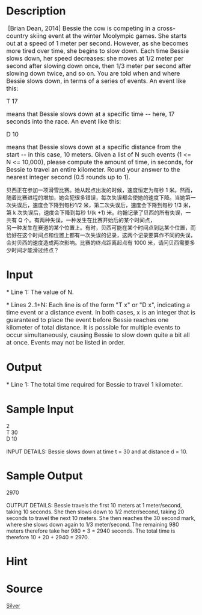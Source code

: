 
# Description

<div class="content"><p><span style="font-size: medium;"><span id="probtext-text" class="mono prewrap"> [Brian Dean, 2014]  Bessie the cow is competing in a cross-country skiing event at the winter Moolympic games.  She starts out at a speed of 1 meter per second.  However, as she becomes more tired over time, she begins to slow down.  Each time Bessie slows down, her speed decreases: she moves at 1/2 meter per second after slowing down once, then 1/3 meter per second after slowing down twice, and so on.  You are told when and where Bessie slows down, in terms of a series of events.  An event like this:  </span></span></p>
<p><span style="font-size: medium;"><span id="probtext-text" class="mono prewrap">T 17  </span></span></p>
<p><span style="font-size: medium;"><span id="probtext-text" class="mono prewrap">means that Bessie slows down at a specific time -- here, 17 seconds into the race.  An event like this:</span></span></p>
<p><span style="font-size: medium;"><span id="probtext-text" class="mono prewrap">  D 10  </span></span></p>
<p><span style="font-size: medium;"><span id="probtext-text" class="mono prewrap">means that Bessie slows down at a specific distance from the start -- in this case, 10 meters.  Given a list of N such events (1 &lt;= N &lt;= 10,000), please compute the amount of time, in seconds, for Bessie to travel an entire kilometer.  Round your answer to the nearest integer second (0.5 rounds up to 1).</span></span></p>
<p></p>
<div>贝西正在参加一项滑雪比赛。她从起点出发的时候，速度恒定为每秒 1 米。然而，随着比赛进程的增加，她会犯很多错误，每次失误都会使她的速度下降。当她第一次失误后，速度会下降到每秒1/2 米，第二次失误后，速度会下降到每秒 1/3 米，第 k 次失误后，速度会下降到每秒 1/(k +1) 米。约翰记录了贝西的所有失误，一共有 Q 个。有两种失误，一种发生在比赛开始后的某个时间点，</div>
<div>另一种发生在赛道的某个位置上。有时，贝西可能在某个时间点到达某个位置，而恰好在这个时间点和位置上都有一次失误的记录，这两个记录要算作不同的失误，会对贝西的速度造成两次影响。比赛的终点距离起点有 1000 米，请问贝西需要多少时间才能滑过终点？</div>
<p></p>
<div>
<div></div>
</div>
<div></div>
<div></div>
<p></p></div>

# Input

<div class="content"><p><span style="font-size: medium;"><span id="probtext-text" class="mono prewrap">* Line 1: The value of N.  </span></span></p>
<p><span style="font-size: medium;"><span id="probtext-text" class="mono prewrap">* Lines 2..1+N: Each line is of the form &#34;T x&#34; or &#34;D x&#34;, indicating a         time event or a distance event.  In both cases, x is an         integer that is guaranteed to place the event before Bessie         reaches one kilometer of total distance.  It is possible for         multiple events to occur simultaneously, causing Bessie to         slow down quite a bit all at once.  Events may not be listed         in order.</span></span></p></div>

# Output

<div class="content"><p><span style="font-size: medium;"><span id="probtext-text" class="mono prewrap">* Line 1: The total time required for Bessie to travel 1 kilometer.</span></span></p></div>

# Sample Input

<div class="content"><span class="sampledata">2<br/>
 T 30<br/>
 D 10<br/>
<br/>
 INPUT DETAILS: Bessie slows down at time t = 30 and at distance d = 10.</span></div>

# Sample Output

<div class="content"><span class="sampledata">2970 <br/>
<br/>
OUTPUT DETAILS: Bessie travels the first 10 meters at 1 meter/second, taking 10 seconds. She then slows down to 1/2 meter/second, taking 20 seconds to travel the next 10 meters. She then reaches the 30 second mark, where she slows down again to 1/3 meter/second. The remaining 980 meters therefore take her 980 * 3 = 2940 seconds. The total time is therefore 10 + 20 + 2940 = 2970.</span></div>

# Hint

<div class="content"><p></p></div>

# Source

<div class="content"><p><a href="problemset.php?search=Silver">Silver</a></p></div>

